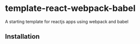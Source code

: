 # template-react-webpack-babel
A starting template for reactjs apps using webpack and babel

## Installation
